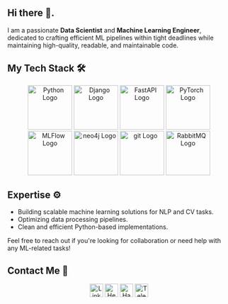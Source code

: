 <!--
**dizel0110/dizel0110** is a ✨ _special_ ✨ repository because its `README.md` (this file) appears on your GitHub profile.

Here are some ideas to get you started:

- 🔭 I’m currently working on ...
- 🌱 I’m currently learning ...
- 👯 I’m looking to collaborate on ...
- 🤔 I’m looking for help with ...
- 💬 Ask me about ...
- 📫 How to reach me: ...
- 😄 Pronouns: ...
- ⚡ Fun fact: ...
-->
## Hi there 👋.
I am a passionate **Data Scientist** and **Machine Learning Engineer**, dedicated to crafting efficient ML pipelines within tight deadlines while maintaining high-quality, readable, and maintainable code.

## My Tech Stack 🛠️  
<div align="center">
  <img src="https://www.python.org/static/community_logos/python-logo.png" alt="Python Logo" width="100" style="display: inline-block;"/>
  <img src="https://static.djangoproject.com/img/logos/django-logo-positive.png" alt="Django Logo" width="100" style="display: inline-block;"/>
  <img src="https://fastapi.tiangolo.com/img/logo-margin/logo-teal.png" alt="FastAPI Logo" width="100" style="display: inline-block;"/>
  <img src="https://raw.githubusercontent.com/pytorch/pytorch/main/docs/source/_static/img/pytorch-logo-dark.png" alt="PyTorch Logo" width="100" style="display: inline-block;"/>
  <img src="https://cdn.brandfetch.io/idS8GMP5c8/w/400/h/400/theme/dark/icon.jpeg?c=1bxid64Mup7aczewSAYMX&t=1742926327487" alt="MLFlow Logo" width="100" style="display: inline-block;"/>
  <img src="https://www.vectorlogo.zone/logos/neo4j/neo4j-ar21.svg" alt="neo4j Logo" width="100" style="display: inline-block;"/>
  <img src="https://www.vectorlogo.zone/logos/git-scm/git-scm-ar21.svg" alt="git Logo" width="100" style="display: inline-block;"/>
  <img src="https://www.vectorlogo.zone/logos/rabbitmq/rabbitmq-ar21.svg" alt="RabbitMQ Logo" width="100" style="display: inline-block;"/>
</div>

## Expertise ⚙️  
- Building scalable machine learning solutions for NLP and CV tasks.
- Optimizing data processing pipelines.
- Clean and efficient Python-based implementations.

Feel free to reach out if you're looking for collaboration or need help with any ML-related tasks!

## Contact Me 📨  
<div align="center">
  <a href="https://www.linkedin.com/in/dizel0110/" target="_blank"><img src="https://cdn-icons-png.flaticon.com/512/174/174857.png" alt="LinkedIn Icon" width="30"/></a>    
  <a href="https://hh.ru/resume/f956944fff0ee7c3eb0039ed1f763773435052" target="_blank"><img src="https://avatars.githubusercontent.com/u/152753?s=48&v=4" alt="HeadHunter Icon" width="30"/></a>    
  <a href="https://career.habr.com/dizel0110" target="_blank"><img src="https://habrastorage.org/getpro/moikrug/uploads/company/901/244/761/logo/medium_c35efb293cd85320d66e74304d3a8076.jpg" alt="Habr Career Icon" width="30"/></a>    
  <a href="https://t.me/dizel0110" target="_blank"><img src="https://cdn-icons-png.flaticon.com/512/2111/2111646.png" alt="Telegram Icon" width="30"/></a>    
</div>
